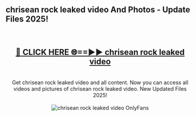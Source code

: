 <h2>chrisean rock leaked video And Photos - Update Files 2025!</h2>
<br>
<div align="center">
<h2><a href="https://betterlinks.top/A2PfLJ" rel="nofollow">🔴 CLICK HERE 🌐==►► chrisean rock leaked video</a></h2>
<br>
Get chrisean rock leaked video and all content. Now you can access all videos and pictures of chrisean rock leaked video. New Updated Files 2025!
<br>
<br>
<a href="https://betterlinks.top/A2PfLJ" rel="nofollow" data-target="animated-image.originalLink"><img src="https://i.imgur.com/dJHk4Zq.gif" alt="chrisean rock leaked video OnlyFans" style="max-width: 100%; display: inline-block;" data-target="animated-image.originalImage"></a>
</div>
<br>